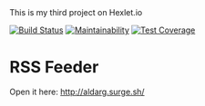 ##
This is my third project on Hexlet.io

[![Build Status](https://travis-ci.org/aldarg/frontend-project-lvl3.svg?branch=master)](https://travis-ci.org/aldarg/frontend-project-lvl3)
[![Maintainability](https://api.codeclimate.com/v1/badges/bd3744abe6a8d90b7ed3/maintainability)](https://codeclimate.com/github/aldarg/frontend-project-lvl3/maintainability)
[![Test Coverage](https://api.codeclimate.com/v1/badges/bd3744abe6a8d90b7ed3/test_coverage)](https://codeclimate.com/github/aldarg/frontend-project-lvl3/test_coverage)

# RSS Feeder

Open it here:
http://aldarg.surge.sh/